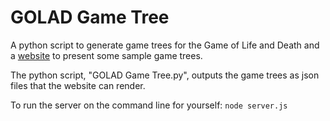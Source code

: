 # GOLAD Game Tree
A python script to generate game trees for the Game of Life and Death and a [website](https://golad-game-tree.herokuapp.com) to present some sample game trees.

The python script, "GOLAD Game Tree.py", outputs the game trees as json files that the website can render.

To run the server on the command line for yourself: `node server.js`
